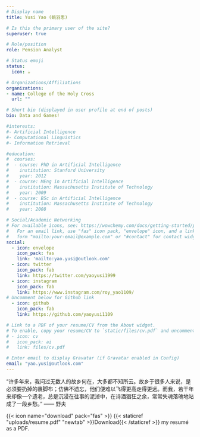 ```yaml
---
# Display name
title: Yusi Yao (姚羽思)

# Is this the primary user of the site?
superuser: true

# Role/position
role: Pension Analyst

# Status emoji
status: 
  icon: ☕️

# Organizations/Affiliations
organizations:
- name: College of the Holy Cross
  url: ""

# Short bio (displayed in user profile at end of posts)
bio: Data and Games!

#interests:
#- Artificial Intelligence
#- Computational Linguistics
#- Information Retrieval

#education:
#  courses:
#  - course: PhD in Artificial Intelligence
#    institution: Stanford University
#    year: 2012
#  - course: MEng in Artificial Intelligence
#    institution: Massachusetts Institute of Technology
#    year: 2009
#  - course: BSc in Artificial Intelligence
#    institution: Massachusetts Institute of Technology
#    year: 2008

# Social/Academic Networking
# For available icons, see: https://wowchemy.com/docs/getting-started/page-builder/#icons
#   For an email link, use "fas" icon pack, "envelope" icon, and a link in the
#   form "mailto:your-email@example.com" or "#contact" for contact widget.
social:
  - icon: envelope
    icon_pack: fas
    link: 'mailto:yao.yusi@outlook.com' 
  - icon: twitter
    icon_pack: fab
    link: https://twitter.com/yaoyusi1999
  - icon: instagram
    icon_pack: fab
    link: https://www.instagram.com/roy_yao1109/
# Uncomment below for Github link
  - icon: github
    icon_pack: fab
    link: https://github.com/yaoyusi1109

# Link to a PDF of your resume/CV from the About widget.
# To enable, copy your resume/CV to `static/files/cv.pdf` and uncomment the lines below.
# - icon: cv
#   icon_pack: ai
#   link: files/cv.pdf

# Enter email to display Gravatar (if Gravatar enabled in Config)
email: "yao.yusi@outlook.com"
---
```


“许多年来，我问过无数人的故乡何在，大多都不知所云。故乡于很多人来说，是必须要扔掉的裹脚布；仿佛不遗忘，他们便难以飞得更高走得更远。而我，若干年来却像一个遗老，总是沉浸在往事的泥淖中，在诗酒猖狂之余，常常失魂落魄地站成了一段乡愁。”  —— 野夫



{{< icon name="download" pack="fas" >}} {{< staticref "uploads/resume.pdf" "newtab" >}}Download{{< /staticref >}} my resumé as a PDF.
